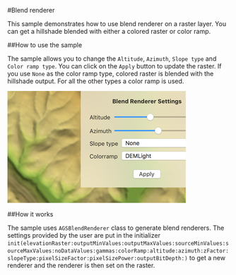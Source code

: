 #Blend renderer

This sample demonstrates how to use blend renderer on a raster layer. You can get a hillshade blended with either a colored raster or color ramp.

##How to use the sample

The sample allows you to change the `Altitude`, `Azimuth`, `Slope type` and `Color ramp type`. You can click on the `Apply` button to update the raster. If you use `None` as the color ramp type, colored raster is blended with the hillshade output. For all the other types a color ramp is used.

![](image1.png)

##How it works

The sample uses `AGSBlendRenderer` class to generate blend renderers. The settings provided by the user are put in the initializer `init(elevationRaster:outputMinValues:outputMaxValues:sourceMinValues:sourceMaxValues:noDataValues:gammas:colorRamp:altitude:azimuth:zFactor:slopeType:pixelSizeFactor:pixelSizePower:outputBitDepth:)` to get a new renderer and the renderer is then set on the raster.



